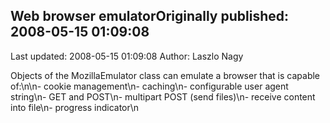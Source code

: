 ## Web browser emulatorOriginally published: 2008-05-15 01:09:08 
Last updated: 2008-05-15 01:09:08 
Author: Laszlo Nagy 
 
Objects of the MozillaEmulator class can emulate a browser that is capable of:\n\n- cookie management\n- caching\n- configurable user agent string\n- GET and POST\n- multipart POST (send files)\n- receive content into file\n- progress indicator\n